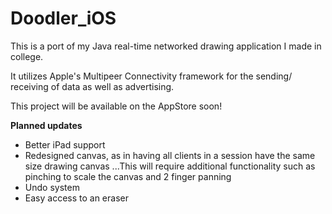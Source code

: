 Doodler_iOS
===========

This is a port of my Java real-time networked drawing application I made in college.

It utilizes Apple's Multipeer Connectivity framework for the sending/ receiving of data as well as advertising.

This project will be available on the AppStore soon!

**Planned updates**
* Better iPad support
* Redesigned canvas, as in having all clients in a session have the same size drawing canvas
...This will require additional functionality such as pinching to scale the canvas and 2 finger panning
* Undo system 
* Easy access to an  eraser
